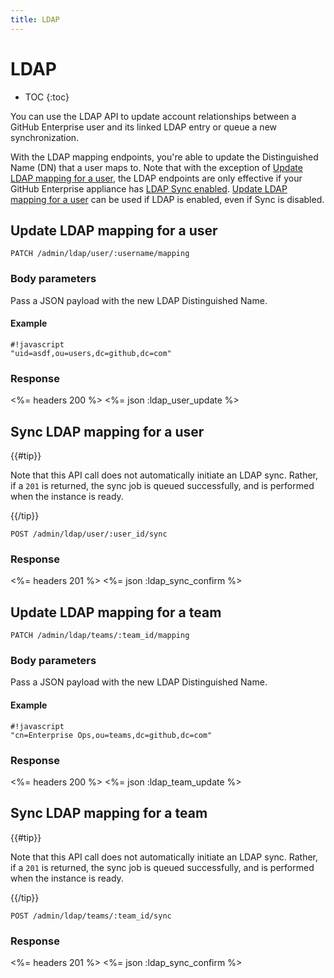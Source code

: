 ```yaml
---
title: LDAP
---
```


# LDAP

* TOC
{:toc}

You can use the LDAP API to update account relationships between a GitHub Enterprise user and its linked LDAP entry or queue a new synchronization.

With the LDAP mapping endpoints, you're able to update the Distinguished Name (DN) that a user maps to. Note that with the exception of [Update LDAP mapping for a user](#update-ldap-mapping-for-a-user), the LDAP endpoints are only effective if your GitHub Enterprise appliance has [LDAP Sync enabled](https://help.github.com/enterprise/2.1/admin/guides/user-management/using-ldap). [Update LDAP mapping for a user](#update-ldap-mapping-for-a-user) can be used if LDAP is enabled, even if Sync is disabled.

## Update LDAP mapping for a user

    PATCH /admin/ldap/user/:username/mapping

### Body parameters

Pass a JSON payload with the new LDAP Distinguished Name.

#### Example

    #!javascript
    "uid=asdf,ou=users,dc=github,dc=com"

### Response

<%= headers 200 %>
<%= json :ldap_user_update %>

## Sync LDAP mapping for a user

{{#tip}}

Note that this API call does not automatically initiate an LDAP sync. Rather, if a `201` is returned, the sync job is queued successfully, and is performed when the instance is ready.

{{/tip}}

    POST /admin/ldap/user/:user_id/sync

### Response

<%= headers 201 %>
<%= json :ldap_sync_confirm %>

## Update LDAP mapping for a team

    PATCH /admin/ldap/teams/:team_id/mapping

### Body parameters

Pass a JSON payload with the new LDAP Distinguished Name.

#### Example

    #!javascript
    "cn=Enterprise Ops,ou=teams,dc=github,dc=com"

### Response

<%= headers 200 %>
<%= json :ldap_team_update %>

## Sync LDAP mapping for a team

{{#tip}}

Note that this API call does not automatically initiate an LDAP sync. Rather, if a `201` is returned, the sync job is queued successfully, and is performed when the instance is ready.

{{/tip}}

    POST /admin/ldap/teams/:team_id/sync

### Response

<%= headers 201 %>
<%= json :ldap_sync_confirm %>
